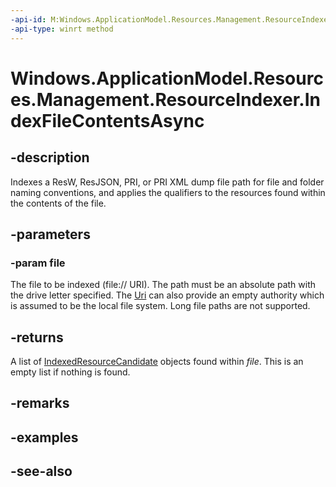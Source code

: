 ```yaml
---
-api-id: M:Windows.ApplicationModel.Resources.Management.ResourceIndexer.IndexFileContentsAsync(Windows.Foundation.Uri)
-api-type: winrt method
---
```


<!-- Method syntax
public Windows.Foundation.IAsyncOperation<Windows.Foundation.Collections.IVectorView<Windows.ApplicationModel.Resources.Management.IndexedResourceCandidate>> IndexFileContentsAsync(Windows.Foundation.Uri file)
-->

# Windows.ApplicationModel.Resources.Management.ResourceIndexer.IndexFileContentsAsync

## -description
Indexes a ResW, ResJSON, PRI, or PRI XML dump file path for file and folder naming conventions, and applies the qualifiers to the resources found within the contents of the file.

## -parameters
### -param file
The file to be indexed (file:// URI). The path must be an absolute path with the drive letter specified. The [Uri](../windows.foundation/uri.md) can also provide an empty authority which is assumed to be the local file system. Long file paths are not supported.

## -returns
A list of [IndexedResourceCandidate](indexedresourcecandidate.md) objects found within *file*. This is an empty list if nothing is found.

## -remarks

## -examples

## -see-also
